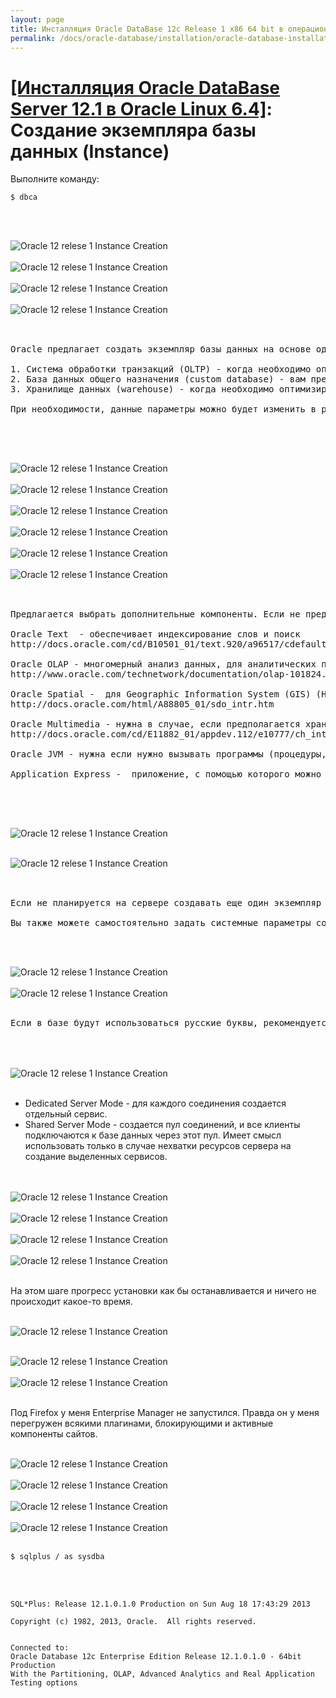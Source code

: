 ```yaml
---
layout: page
title: Инсталляция Oracle DataBase 12c Release 1 x86 64 bit в операционной системе Oracle Linux 6.4 x86_64
permalink: /docs/oracle-database/installation/oracle-database-installation/single-instance/simple/linux/6.4/oracle/12.1/oracle-instance-creation/
---
```


# <a href="/docs/oracle-database/installation/oracle-database-installation/single-instance/simple/linux/6.4/oracle/12.1/">[Инсталляция Oracle DataBase Server 12.1 в Oracle Linux 6.4]</a>: Создание экземпляра базы данных (Instance)



Выполните команду:

	$ dbca


<br/><br/>

<img src="http://img.oradba.net/img/oracle/database/simple/12.1/instance/oracle12R1_database_instance_creation_01.png" border="0" alt="Oracle 12 relese 1 Instance Creation"><br/><br/>
<img src="http://img.oradba.net/img/oracle/database/simple/12.1/instance/oracle12R1_database_instance_creation_02.png" border="0" alt="Oracle 12 relese 1 Instance Creation"><br/><br/>
<img src="http://img.oradba.net/img/oracle/database/simple/12.1/instance/oracle12R1_database_instance_creation_03.png" border="0" alt="Oracle 12 relese 1 Instance Creation"><br/><br/>
<img src="http://img.oradba.net/img/oracle/database/simple/12.1/instance/oracle12R1_database_instance_creation_04.png" border="0" alt="Oracle 12 relese 1 Instance Creation"><br/><br/>

<pre>

Oracle предлагает создать экземпляр базы данных на основе одного из подготовленных шаблонов.

1. Система обработки транзакций (OLTP) - когда необходимо оптимизировать ввод данных в базу данных. Преимущественно операции по добавлению и изменению данных.
2. База данных общего назначения (custom database) - вам предлагается самостоятельно выбрать системные параметры базы данных. (самый оптимальный вариант).
3. Хранилище данных (warehouse) - когда необходимо оптимизировать работу с данными в базе данных. Преимущество операции чтения данных и подстроения аналитических отчетов.

При необходимости, данные параметры можно будет изменить в pfile или spfile.

</pre>

<br/><br/>

<img src="http://img.oradba.net/img/oracle/database/simple/12.1/instance/oracle12R1_database_instance_creation_05.png" border="0" alt="Oracle 12 relese 1 Instance Creation"><br/><br/>
<img src="http://img.oradba.net/img/oracle/database/simple/12.1/instance/oracle12R1_database_instance_creation_06.png" border="0" alt="Oracle 12 relese 1 Instance Creation"><br/><br/>
<img src="http://img.oradba.net/img/oracle/database/simple/12.1/instance/oracle12R1_database_instance_creation_07.png" border="0" alt="Oracle 12 relese 1 Instance Creation"><br/><br/>
<img src="http://img.oradba.net/img/oracle/database/simple/12.1/instance/oracle12R1_database_instance_creation_08.png" border="0" alt="Oracle 12 relese 1 Instance Creation"><br/><br/>
<img src="http://img.oradba.net/img/oracle/database/simple/12.1/instance/oracle12R1_database_instance_creation_09.png" border="0" alt="Oracle 12 relese 1 Instance Creation"><br/><br/>
<img src="http://img.oradba.net/img/oracle/database/simple/12.1/instance/oracle12R1_database_instance_creation_10.png" border="0" alt="Oracle 12 relese 1 Instance Creation"><br/><br/>

<pre>

Предлагается выбрать дополнительные компоненты. Если не предполагается их использовать, то скорее всего их и не следует устанавливать.

Oracle Text  - обеспечивает индексирование слов и поиск
http://docs.oracle.com/cd/B10501_01/text.920/a96517/cdefault.htm

Oracle OLAP - многомерный анализ данных, для аналитических приложений.
http://www.oracle.com/technetwork/documentation/olap-101824.html

Oracle Spatial -  для Geographic Information System (GIS) (Наверное, что-то вроде карт google maps)
http://docs.oracle.com/html/A88805_01/sdo_intr.htm

Oracle Multimedia - нужна в случае, если предполагается хранить в базе картинки, аудио, видео.
http://docs.oracle.com/cd/E11882_01/appdev.112/e10777/ch_intr.htm#i610845

Oracle JVM - нужна если нужно вызывать программы (процедуры, функции и т.д.), написанные на java непосредственно внутри базы данных.

Application Express -  приложение, с помощью которого можно достаточно просто с помощью "вайзардов" создавать приложения, работающие с базой данных. Имеет смысл оставить, только если предполагается с ним работать.

</pre>

<br/><br/>

<img src="http://img.oradba.net/img/oracle/database/simple/12.1/instance/oracle12R1_database_instance_creation_11.png" border="0" alt="Oracle 12 relese 1 Instance Creation"><br/><br/>

<img src="http://img.oradba.net/img/oracle/database/simple/12.1/instance/oracle12R1_database_instance_creation_12.png" border="0" alt="Oracle 12 relese 1 Instance Creation"><br/><br/>

<pre>

Если не планируется на сервере создавать еще один экземпляр базы данных, имеет смысл выделить для сервера побольше памяти.  (> 90%).

Вы также можете самостоятельно задать системные параметры создаваемой базы данных.
</pre>

<br/><br/>

<img src="http://img.oradba.net/img/oracle/database/simple/12.1/instance/oracle12R1_database_instance_creation_13.png" border="0" alt="Oracle 12 relese 1 Instance Creation"><br/><br/>
<img src="http://img.oradba.net/img/oracle/database/simple/12.1/instance/oracle12R1_database_instance_creation_14.png" border="0" alt="Oracle 12 relese 1 Instance Creation"><br/><br/>

<pre>
Если в базе будут использоваться русские буквы, рекомендуется выбрать кодировку, которая поддерживает данную возможность. Unicode, где каждый символ кодируется 2 байтами, вполне подходит для этой задачи.

</pre>
<br/><br/>
<img src="http://img.oradba.net/img/oracle/database/simple/12.1/instance/oracle12R1_database_instance_creation_15.png" border="0" alt="Oracle 12 relese 1 Instance Creation"><br/><br/>

<ul>
	<li>Dedicated Server Mode - для каждого соединения создается отдельный сервис. </li>
	<li>Shared Server Mode - создается пул соединений, и все клиенты подключаются к базе данных через этот пул. Имеет смысл использовать только в случае нехватки ресурсов сервера на создание выделенных сервисов.</li>
</ul>

<br/><br/>
<img src="http://img.oradba.net/img/oracle/database/simple/12.1/instance/oracle12R1_database_instance_creation_16.png" border="0" alt="Oracle 12 relese 1 Instance Creation"><br/><br/>
<img src="http://img.oradba.net/img/oracle/database/simple/12.1/instance/oracle12R1_database_instance_creation_17.png" border="0" alt="Oracle 12 relese 1 Instance Creation"><br/><br/>
<img src="http://img.oradba.net/img/oracle/database/simple/12.1/instance/oracle12R1_database_instance_creation_18.png" border="0" alt="Oracle 12 relese 1 Instance Creation"><br/><br/>
<img src="http://img.oradba.net/img/oracle/database/simple/12.1/instance/oracle12R1_database_instance_creation_19.png" border="0" alt="Oracle 12 relese 1 Instance Creation"><br/><br/>


На этом шаге прогресс установки как бы останавливается и ничего не происходит какое-то время.
<br/><br/>

<img src="http://img.oradba.net/img/oracle/database/simple/12.1/instance/oracle12R1_database_instance_creation_20.png" border="0" alt="Oracle 12 relese 1 Instance Creation"><br/><br/>




<img src="http://img.oradba.net/img/oracle/database/simple/12.1/instance/oracle12R1_database_instance_creation_21.png" border="0" alt="Oracle 12 relese 1 Instance Creation"><br/><br/>
<img src="http://img.oradba.net/img/oracle/database/simple/12.1/instance/oracle12R1_database_instance_creation_22.png" border="0" alt="Oracle 12 relese 1 Instance Creation"><br/><br/>

Под Firefox у меня Enterprise Manager не запустился. Правда он у меня перегружен всякими плагинами, блокирующими и активные компоненты сайтов.
<br/><br/>


<img src="http://img.oradba.net/img/oracle/database/simple/12.1/instance/oracle12R1_database_instance_creation_23.png" border="0" alt="Oracle 12 relese 1 Instance Creation"><br/><br/>
<img src="http://img.oradba.net/img/oracle/database/simple/12.1/instance/oracle12R1_database_instance_creation_24.png" border="0" alt="Oracle 12 relese 1 Instance Creation"><br/><br/>
<img src="http://img.oradba.net/img/oracle/database/simple/12.1/instance/oracle12R1_database_instance_creation_25.png" border="0" alt="Oracle 12 relese 1 Instance Creation"><br/><br/>
<img src="http://img.oradba.net/img/oracle/database/simple/12.1/instance/oracle12R1_database_instance_creation_26.png" border="0" alt="Oracle 12 relese 1 Instance Creation"><br/><br/>


	$ sqlplus / as sysdba


<br/><br/>


	SQL*Plus: Release 12.1.0.1.0 Production on Sun Aug 18 17:43:29 2013

	Copyright (c) 1982, 2013, Oracle.  All rights reserved.


	Connected to:
	Oracle Database 12c Enterprise Edition Release 12.1.0.1.0 - 64bit Production
	With the Partitioning, OLAP, Advanced Analytics and Real Application Testing options
